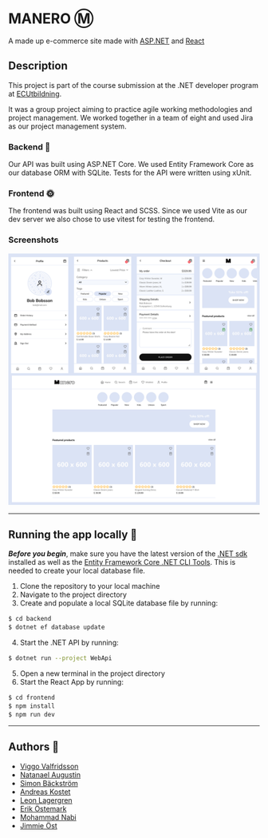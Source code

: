 # **MANERO** Ⓜ️

A made up e-commerce site made with [ASP.NET](https://asp.net/) and [React](https://react.dev/)

## Description

This project is part of the course submission at the .NET developer program at [ECUtbildning](https://ecutbildning.se/).

It was a group project aiming to practice agile working methodologies and project management. We worked together in a team of eight and used Jira as our project management system.

### Backend 🧛

Our API was built using ASP.NET Core. We used Entity Framework Core as our database ORM with SQLite. Tests for the API were written using xUnit.

### Frontend 🌞

The frontend was built using React and SCSS. Since we used Vite as our dev server we also chose to use vitest for testing the frontend.

### Screenshots

![Screenshot](screenshots/manero_readme.png)

---

## Running the app locally 🏃

**_Before you begin_**, make sure you have the latest version of the [.NET sdk](https://dotnet.microsoft.com/en-us/download/dotnet) installed as well as the [Entity Framework Core .NET CLI Tools](https://learn.microsoft.com/en-us/ef/core/cli/dotnet). This is needed to create your local database file.

1. Clone the repository to your local machine
2. Navigate to the project directory
3. Create and populate a local SQLite database file by running:

```sh
$ cd backend
$ dotnet ef database update
```

4. Start the .NET API by running:

```sh
$ dotnet run --project WebApi
```

5. Open a new terminal in the project directory
6. Start the React App by running:

```sh
$ cd frontend
$ npm install
$ npm run dev
```

---

## Authors 📜

- [Viggo Valfridsson](https://github.com/ViggoValfridsson/)
- [Natanael Augustin](https://github.com/NatanaelAugustin/)
- [Simon Bäckström](https://github.com/simon-off/)
- [Andreas Kostet](https://github.com/andreaskostet/)
- [Leon Lagergren](https://github.com/Lwonla/)
- [Erik Östemark](https://github.com/fenetreVRT/)
- [Mohammad Nabi](https://github.com/MohammadNabi01/)
- [Jimmie Öst](https://github.com/Jimmieost)
